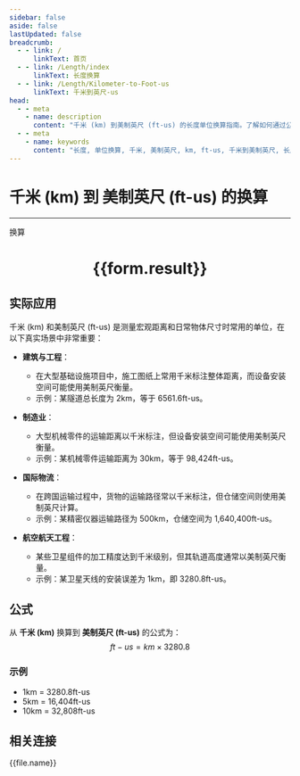 ```yaml
---
sidebar: false
aside: false
lastUpdated: false
breadcrumb:
  - - link: /
      linkText: 首页
  - - link: /Length/index
      linkText: 长度换算
  - - link: /Length/Kilometer-to-Foot-us
      linkText: 千米到英尺-us
head:
  - - meta
    - name: description
      content: "千米 (km) 到美制英尺 (ft-us) 的长度单位换算指南。了解如何通过公式 ft-us = km × 3280.8 换算为美制英尺。"
  - - meta
    - name: keywords
      content: "长度, 单位换算, 千米, 美制英尺, km, ft-us, 千米到美制英尺, 长度换算指南"
---
```

# 千米 (km) 到 美制英尺 (ft-us) 的换算
---
<script setup>
import { onMounted, reactive, inject, ref } from 'vue'
import { NButton, NForm, NFormItem, NInput, NInputNumber, NSelect, NCard, useMessage,NGrid ,NGi } from 'naive-ui'
import { defineClientComponent } from 'vitepress'
import { Length } from '../../files';

const convert = inject('convert')

const form = reactive({
  number: null,
  result: '',
})

const convertHandler = () => {
  if (form.number !== null && !isNaN(form.number)) {
    const convertedValue = parseFloat(form.number) * 3280.8
    form.result = `${form.number}km = ${convertedValue.toFixed(1)}ft-us`
  } else {
    form.result = '请输入有效的数值。'
  }
}
</script>

<n-form size="large" :model="form">
  <n-form-item label="千米 (km)">
    <n-input-number v-model:value="form.number" placeholder="输入千米" style="width: 100%" />
  </n-form-item>
  <n-form-item>
    <n-button type="info" @click="convertHandler" block>换算</n-button>
  </n-form-item>
</n-form>

<n-card  embedded :bordered="false" hoverable>
  <div  style="text-align:center">
    <h1>{{form.result}}</h1>
  </div>
</n-card>

## 实际应用

千米 (km) 和美制英尺 (ft-us) 是测量宏观距离和日常物体尺寸时常用的单位，在以下真实场景中非常重要：

- **建筑与工程**：
  - 在大型基础设施项目中，施工图纸上常用千米标注整体距离，而设备安装空间可能使用美制英尺衡量。
  - 示例：某隧道总长度为 2km，等于 6561.6ft-us。

- **制造业**：
  - 大型机械零件的运输距离以千米标注，但设备安装空间可能使用美制英尺衡量。
  - 示例：某机械零件运输距离为 30km，等于 98,424ft-us。

- **国际物流**：
  - 在跨国运输过程中，货物的运输路径常以千米标注，但仓储空间则使用美制英尺计算。
  - 示例：某精密仪器运输路径为 500km，仓储空间为 1,640,400ft-us。

- **航空航天工程**：
  - 某些卫星组件的加工精度达到千米级别，但其轨道高度通常以美制英尺衡量。
  - 示例：某卫星天线的安装误差为 1km，即 3280.8ft-us。

## 公式

从 **千米 (km)** 换算到 **美制英尺 (ft-us)** 的公式为：
$$ ft-us = km \times 3280.8 $$

### 示例
- 1km = 3280.8ft-us
- 5km = 16,404ft-us
- 10km = 32,808ft-us

## 相关连接
<n-grid x-gap="12" :cols="2">
  <n-gi v-for="(file, index) in Length" :key="index">
    <n-button
      text
      tag="a"
      :href="file.path"
      type="info"
    >
      {{file.name}}
    </n-button>
  </n-gi>
</n-grid>